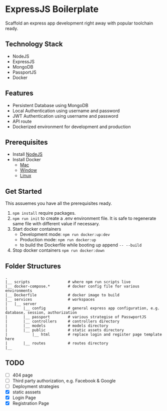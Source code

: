 # ExpressJS Boilerplate
Scaffold an express app development right away with popular toolchain ready.

## Technology Stack
- NodeJS
- ExpressJS
- MongoDB
- PassportJS
- Docker

## Features
- Persistent Database using MongoDB
- Local Authentication using username and password
- JWT Authentication using username and password
- API route
- Dockerized environment for development and production

## Prerequisites
- Install [NodeJS](https://nodejs.org/en/download/)
- Install Docker
	- [Mac](https://docs.docker.com/docker-for-mac/install/)
	- [Window](https://docs.docker.com/docker-for-windows/install/)
	- [Linux](https://docs.docker.com/engine/install/centos/)

## Get Started
This assuemes you have all the prerequisites ready.
1. `npm install` require packages.
2. `npm run init` to create a .env environment file. It is safe to regenerate same file with different value if necessary.
3. Start docker containers
	- Development mode: `npm run docker:up:dev`
	- Production mode: `npm run docker:up`
	- to build the Dockerfile while booting up append `-- --build`
4. Stop docker containers `npm run docker:down`

## Folder Structures
```
.
|__ scripts  				# where npm run scripts live
|__ docker-compose.*  		# docker config file for various environments
|__ Dockerfile 				# docker image to build
|__ services 				# workspaces 
|	|__ server 
|		|__ config	 		# general express app configuration, e.g. database, session, authorization
|		|__ passport 		# various strategise of PasswportJS
|		|__ controllers 	# controllers directory
|		|__	models			# models directory
|		|__ public			# static assets directory
|			|__ html 		# replace login and register page template here
|		|__ routes			# routes directory
|__
```

## TODO
- [ ] 404 page
- [ ] Third party authorization, e.g. Facebook & Google
- [ ] Deployment strategies  
- [x] static asssets
- [x] Login Page
- [x] Registration Page